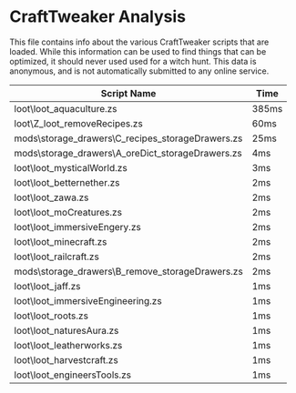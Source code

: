 # CraftTweaker Analysis

This file contains info about the various CraftTweaker scripts that are loaded.
While this information can be used to find things that can be optimized, it
should never used used for a witch hunt. This data is anonymous, and is not
automatically submitted to any online service.

| Script Name                                      | Time  |
|--------------------------------------------------|-------|
| loot\loot_aquaculture.zs                         | 385ms |
| loot\Z_loot_removeRecipes.zs                     | 60ms  |
| mods\storage_drawers\C_recipes_storageDrawers.zs | 25ms  |
| mods\storage_drawers\A_oreDict_storageDrawers.zs | 4ms   |
| loot\loot_mysticalWorld.zs                       | 3ms   |
| loot\loot_betternether.zs                        | 2ms   |
| loot\loot_zawa.zs                                | 2ms   |
| loot\loot_moCreatures.zs                         | 2ms   |
| loot\loot_immersiveEngery.zs                     | 2ms   |
| loot\loot_minecraft.zs                           | 2ms   |
| loot\loot_railcraft.zs                           | 2ms   |
| mods\storage_drawers\B_remove_storageDrawers.zs  | 2ms   |
| loot\loot_jaff.zs                                | 1ms   |
| loot\loot_immersiveEngineering.zs                | 1ms   |
| loot\loot_roots.zs                               | 1ms   |
| loot\loot_naturesAura.zs                         | 1ms   |
| loot\loot_leatherworks.zs                        | 1ms   |
| loot\loot_harvestcraft.zs                        | 1ms   |
| loot\loot_engineersTools.zs                      | 1ms   |
